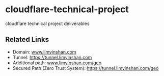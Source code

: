 # cloudflare-technical-project
cloudflare technical project deliverables

## Related Links
- Domain: www.limyinshan.com 
- Tunnel: https://tunnel.limyinshan.com 
- Additional path: www.limyinshan.com/geo
- Secured Path (Zero Trust System): https://tunnel.limyinshan.com/geo


